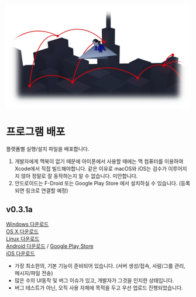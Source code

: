 ![](../data/splash.png)

# 프로그램 배포
플랫폼별 실행/설치 파일을 배포합니다.  
1. 개발자에게 맥북이 없기 때문에 아이폰에서 사용할 때에는 맥 컴퓨터를 이용하여 Xcode에서 직접 빌드해야합니다. 같은 이유로 macOS와 iOS는 검수가 이루어지지 않아 정말로 잘 동작하는지 알 수 없습니다. 미안합니다.
2. 안드로이드는 F-Droid 또는 Google Play Store 에서 설치하실 수 있습니다. (등록되면 링크로 연결할 예정)

## v0.3.1a
[Windows 다운로드](https://github.com/is2you2/DIYFreeChat_export/raw/master/release/0.3.1a/DIYFreeChat_windows.zip)  
[OS X 다운로드](https://github.com/is2you2/DIYFreeChat_export/raw/master/release/0.3.1a/DIYFreeChat_OSX.zip)  
[Linux 다운로드](https://github.com/is2you2/DIYFreeChat_export/raw/master/release/0.3.1a/DIYFreeChat_liunx.zip)  
[Android 다운로드](https://github.com/is2you2/DIYFreeChat_export/raw/master/release/0.3.1a/DIYFreeChat.apk) / [Google Play Store](https://play.google.com/store/apps/details?id=org.pjcone.diyfreechat)  
[iOS 다운로드](https://github.com/is2you2/DIYFreeChat_export/raw/master/release/0.3.1a/DIYFreeChat_iOS.zip)

- 가장 최소한의, 기본 기능이 준비되어 있습니다. (서버 생성/접속, 사람/그룹 관리, 메시지/파일 전송)
- 많은 수의 UI동작 및 버그 이슈가 있고, 개발자가 그것을 인지한 상태입니다.
- 버그 테스트가 아닌, 오직 사용 자체에 목적을 두고 우선 업로드 진행되었습니다.